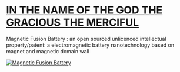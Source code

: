 # [IN THE NAME OF THE GOD THE GRACIOUS THE MERCIFUL](https://www.youtube.com/watch?v=Pzah_H1FmoE)

Magnetic Fusion Battery : an open sourced unlicenced intellectual property/patent: a electromagnetic battery nanotechnology based on magnet and magnetic domain wall

[![Magnetic Fusion Battery](https://user-images.githubusercontent.com/8404792/211206967-dbeaf6a5-c5d1-4a3e-9a3d-7eecf0f10a85.png)](https://www.youtube.com/watch?v=Pzah_H1FmoE)
